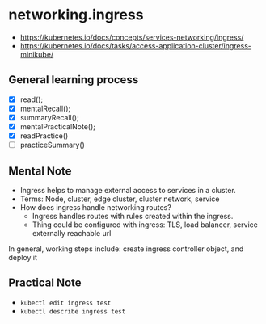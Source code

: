 # networking.ingress 
- https://kubernetes.io/docs/concepts/services-networking/ingress/
- https://kubernetes.io/docs/tasks/access-application-cluster/ingress-minikube/
 ## General learning process 
 - [x] read();
 - [x] mentalRecall();
 - [x] summaryRecall();
 - [x] mentalPracticalNote();
 - [x] readPractice() 
 - [ ] practiceSummary() 
 
 ## Mental Note 
 - Ingress helps to manage external access to services in a cluster.
 - Terms: Node, cluster, edge cluster, cluster network, service
 - How does ingress handle networking routes? 
    - Ingress handles routes with rules created within the ingress.
    - Thing could be configured with ingress: TLS, load balancer, service externally reachable url

In general, working steps include: create ingress controller object, and deploy it

 ## Practical Note

- `kubectl edit ingress test`
- `kubectl describe ingress test`
